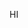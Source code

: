 <!DOCTYPE html>
<html>
<head>

</head>

<body>
<script src="app.js"></script>
</body>

</html>


HI
